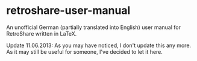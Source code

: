 retroshare-user-manual
======================

An unofficial German (partially translated into English) user manual for RetroShare written in LaTeX.

Update 11.06.2013: As you may have noticed, I don't update this any more. As it may still be useful for someone, I've decided to let it here.

